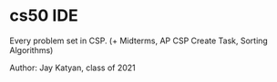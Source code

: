 # cs50 IDE
Every problem set in CSP.
(+ Midterms, AP CSP Create Task, Sorting Algorithms)

Author: Jay Katyan, class of 2021

